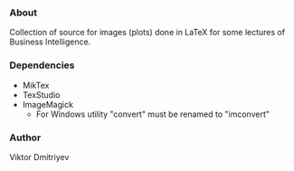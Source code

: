### About

Collection of source for images (plots) done in LaTeX for some lectures of Business Intelligence.

### Dependencies

* MikTex
* TexStudio
* ImageMagick
    - For Windows utility "convert" must be renamed to "imconvert"

### Author

Viktor Dmitriyev
